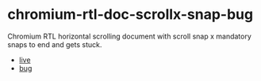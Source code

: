 # chromium-rtl-doc-scrollx-snap-bug
Chromium RTL horizontal scrolling document with scroll snap x mandatory snaps to end and gets stuck.

- [live](https://pinkhominid.github.io/chromium-rtl-doc-scrollx-snap-bug/)
- [bug](https://bugs.chromium.org/p/chromium/issues/detail?id=1296943)